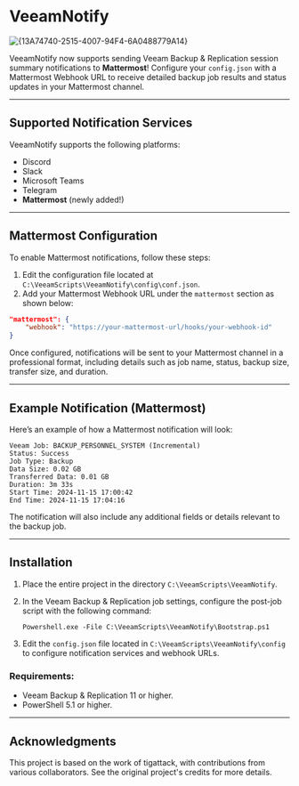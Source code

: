 
# VeeamNotify

![{13A74740-2515-4007-94F4-6A0488779A14}](https://github.com/user-attachments/assets/e7b00ba8-4347-42f2-924d-ece0102594a5)

VeeamNotify now supports sending Veeam Backup & Replication session summary notifications to **Mattermost**! Configure your `config.json` with a Mattermost Webhook URL to receive detailed backup job results and status updates in your Mattermost channel.

---

## Supported Notification Services

VeeamNotify supports the following platforms:
* Discord
* Slack
* Microsoft Teams
* Telegram
* **Mattermost** (newly added!)

---

## Mattermost Configuration

To enable Mattermost notifications, follow these steps:

1. Edit the configuration file located at `C:\VeeamScripts\VeeamNotify\config\conf.json`.
2. Add your Mattermost Webhook URL under the `mattermost` section as shown below:

```json
"mattermost": {
    "webhook": "https://your-mattermost-url/hooks/your-webhook-id"
}
```

Once configured, notifications will be sent to your Mattermost channel in a professional format, including details such as job name, status, backup size, transfer size, and duration.

---

## Example Notification (Mattermost)

Here’s an example of how a Mattermost notification will look:

```
Veeam Job: BACKUP_PERSONNEL_SYSTEM (Incremental)
Status: Success
Job Type: Backup
Data Size: 0.02 GB
Transferred Data: 0.01 GB
Duration: 3m 33s
Start Time: 2024-11-15 17:00:42
End Time: 2024-11-15 17:04:16
```

The notification will also include any additional fields or details relevant to the backup job.

---

## Installation

1. Place the entire project in the directory `C:\VeeamScripts\VeeamNotify`.
2. In the Veeam Backup & Replication job settings, configure the post-job script with the following command:

   ```plaintext
   Powershell.exe -File C:\VeeamScripts\VeeamNotify\Bootstrap.ps1
   ```

3. Edit the `config.json` file located in `C:\VeeamScripts\VeeamNotify\config` to configure notification services and webhook URLs.
### Requirements:
* Veeam Backup & Replication 11 or higher.
* PowerShell 5.1 or higher.


---

## Acknowledgments

This project is based on the work of tigattack, with contributions from various collaborators. See the original project's credits for more details.
